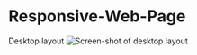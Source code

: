 # Responsive-Web-Page

Desktop layout
![Screen-shot of desktop layout](/screen-shots/desktop-screen-shot.png)

